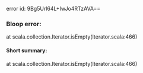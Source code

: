 error id: 9Bg5Url64L+IwJo4RTzAVA==
### Bloop error:

at scala.collection.Iterator.isEmpty(Iterator.scala:466)
#### Short summary: 

at scala.collection.Iterator.isEmpty(Iterator.scala:466)